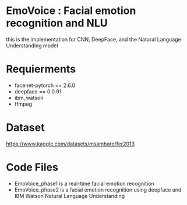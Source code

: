 # EmoVoice : Facial emotion recognition and NLU
this is the implementation for CNN, DeepFace, and the Natural Language Understanding model

# Requierments
<ul>
  <li>facenet-pytorch == 2.6.0</li>
  <li>deepface == 0.0.91</li>
  <li>ibm_watson</li>
  <li>ffmpeg</li>
</ul>

# Dataset
https://www.kaggle.com/datasets/msambare/fer2013

# Code Files
<ul>
  <li>EmoVoice_phase1 is a real-time facial emotion recognition</li>
  <li>EmoVoice_phase2 is a facial emotion recognition using deepface and IBM Watson Natural Language Understanding</li>
</ul>
